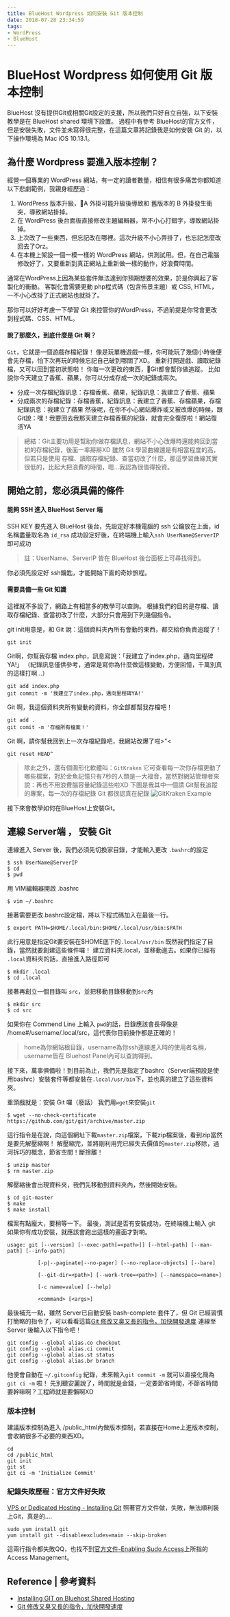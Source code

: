 ```yaml
---
title: BlueHost Wordpress 如何安裝 Git 版本控制
date: 2018-07-28 23:34:59
tags:
- WordPress
- BlueHost
---
```

# BlueHost Wordpress 如何使用 Git 版本控制

BlueHost 沒有提供Git或相關Git設定的支援，所以我們只好自立自強，以下安裝教學是在 BlueHost shared 環境下設置。 過程中有參考 BlueHost的官方文件，但是安裝失敗，文件並未寫得很完整，在這篇文章將記錄我是如何安裝 Git 的，以下操作環境為 Mac iOS 10.13.1。

## 為什麼 Wordpress 要進入版本控制？
經營一個專業的 WordPress 網站，有一定的讀者數量，相信有很多痛苦你都知道
以下悲劇範例，我親身經歷過：
1. WordPress 版本升級，A 外掛可能升級後導致和 舊版本的 B 外掛發生衝突，導致網站掛掉。
2. 在 WordPress 後台面板直接修改主題編輯器，常不小心打錯字，導致網站掛掉。
3. 上次改了一些東西，但忘記改在哪裡。這次升級不小心弄掛了，也忘記怎麼改回去了Orz。
4. 在本機上架設一個一模一樣的 WordPress 網站，供測試用。但，在自己電腦修改好了，又要重新到真正網站上重新做一樣的動作，好浪費時間。

通常在WordPress上因為某些套件無法達到你預期想要的效果，於是你興起了客製化的衝動。
客製化會需要更動 php程式碼（包含佈景主題）或 CSS, HTML，一不小心改掛了正式網站也就掛了。

那你可以好好考慮一下學習 Git 來控管你的WordPress，不過前提是你常會更改到程式碼、CSS、HTML。

#### 說了那麼久，到底什麼是 Git 啊？
`Git`，它就是一個遊戲存檔紀錄！
像是玩單機遊戲一樣，你可能玩了幾個小時後便會先存檔，怕下次再玩的時候忘記自己破到哪關了XD。
重新打開遊戲、讀取紀錄檔，又可以回到當初狀態啦！
你每一次更改的東西，Git都會幫你做追蹤。
比如說你今天建立了香蕉、蘋果，你可以分成存成一次的紀錄或兩次。
- 分成一次存檔紀錄訊息：存檔香蕉、蘋果，紀錄訊息：我建立了香蕉、蘋果
- 分成兩次的存檔紀錄：存檔香蕉，紀錄訊息：我建立了香蕉、存檔蘋果，存檔紀錄訊息：我建立了蘋果
然後呢，在你不小心網站爆炸或又被改爆的時候，跟 Git說：嘿！我要回去我那天建立存檔香蕉的紀錄，就會完全復原啦！網站復活YA

> 總結：Git主要功用是幫助你做存檔訊息，網站不小心改爆時還能夠回到當初的存檔紀錄，後面一率掰掰XD
雖然 Git 學習曲線還是有相當程度的高，但若只是使用 存檔、讀取存檔紀錄、查當初改了什麼，那這學習曲線其實很低的，比起大把浪費的時間，嗯...我認為很值得投資。


## 開始之前，您必須具備的條件
#### 能夠 SSH 進入 BlueHost Server 端
SSH KEY 要先進入 BlueHost 後台，先設定好本機電腦的 ssh 公鑰放在上面，id名稱盡量取名為 `id_rsa`
成功設定好後，在終端機上輸入`ssh UserName@ServerIP`即可成功
> 註：UserName、ServerIP 皆在 BlueHost 後台面板上可尋找得到。

你必須先設定好 ssh鑰匙，才能開始下面的奇妙旅程。
#### 需要具備一些 Git 知識
這裡就不多說了，網路上有相當多的教學可以查詢。
根據我們的目的是存檔、讀取存檔紀錄、查當初改了什麼，大部分只會用到下列幾個指令。


git init用意是，和 Git 說：這個資料夾內所有會動的東西，都交給你負責追蹤了！
```
git init
```

Git啊，你幫我存檔 index.php，訊息寫說：「我建立了index.php，邁向里程碑YA!」
（紀錄訊息僅供參考，通常是寫你為什麼做這樣變動，方便回憶，千萬別真的這樣打啊...）
```
git add index.php
git commit -m '我建立了index.php，邁向里程碑YA!'
```

Git 啊，我這個資料夾所有變動的資料，你全部都幫我存檔吧！
```
git add .
git comit -m '存檔所有檔案！'
```

Git 啊，請你幫我回到上一次存檔紀錄吧，我網站改爆了啦>"<
```
git reset HEAD^
```

> 除此之外，還有個圖形化軟體叫：`GitKraken`
它可查看每一次你存檔更動了哪些檔案，對於金魚記憶只有7秒的人類是一大福音，當然對網站管理者來說：再也不用浪費腦容量紀錄這些啦XD
下圖是我其中一個請 Git幫我追蹤的專案，每一次的存檔紀錄 Git 都很認真在紀錄
![GitKraken Example](https://i.imgur.com/kJOqmjk.png)

接下來會教學如何在BlueHost上安裝Git。

## 連線 Server端 ， 安裝 Git
連線進入 Server 後，我們必須先切換家目錄，才能輸入更改 `.bashrc`的設定
```
$ ssh UserName@ServerIP
$ cd
$ pwd
```
用 VIM編輯器開啟 .bashrc
```
$ vim ~/.bashrc
```
接著需要更改.bashrc設定檔，將以下程式碼加入在最後一行。

```
$ export PATH=$HOME/.local/bin:$HOME/.local/usr/bin:$PATH
```
此行用意是指定Git要安裝在$HOME底下的`.local/usr/bin`
既然我們指定了目錄，當然就要創建這些條件囉！
建立資料夾.local，並移動進去。如果你已經有 `.local`資料夾的話，直接進入路徑即可

```
$ mkdir .local
$ cd .local
```
接著再創立一個目錄叫 `src`，並把移動目錄移動到`src`內

```
$ mkdir src
$ cd src
```
如果你在 Commend Line 上輸入 `pwd`的話，目錄應該會長得像是 /home#/username/.local/src，這代表你目前操作都是正確的！
> home為你網站根目錄，username為你ssh連線進入時的使用者名稱，username皆在 Bluehost Panel內可以查詢得到。

接下來，萬事俱備啦！到目前為止，我們先是指定了bashrc（Server端預設是使用bashrc）安裝套件等都安裝在`.local/usr/bin`下，並也真的建立了這些資料夾。

重頭戲就是：安裝 Git 囉（廢話）
我們用`wget`來安裝`git`

```
$ wget --no-check-certificate https://github.com/git/git/archive/master.zip
```
這行指令是在說，向這個網址下載`master.zip`檔案，下載zip檔案後，看到zip當然是要先解壓縮啊！
解壓縮完，並將剛利用完已經失去價值的`master.zip`移除，過河拆巧的概念，節省空間！斷捨離！

```
$ unzip master
$ rm master.zip
```
解壓縮後會出現資料夾，我們先移動到資料夾內，然後開始安裝。

```
$ cd git-master
$ make
$ make install
```
檔案有點龐大，要稍等一下。
最後，測試是否有安裝成功，在終端機上輸入 git
如果你有成功安裝，就應該會跑出這樣的畫面才對喲。

```
usage: git [--version] [--exec-path[=<path>]] [--html-path] [--man-path] [--info-path]

          [-p|--paginate|--no-pager] [--no-replace-objects] [--bare]

          [--git-dir=<path>] [--work-tree=<path>] [--namespace=<name>]

          [-c name=value] [--help]

          <command> [<args>]
```

最後補充一點，雖然 Server已自動安裝 bash-complete 套件了，但 Git 已經習慣打簡略的指令了，可以看看這篇[Git 修改又臭又長的指令，加快開發速度](https://wualnz.com/Git-%E4%BF%AE%E6%94%B9%E5%8F%88%E8%87%AD%E5%8F%88%E9%95%B7%E7%9A%84%E6%8C%87%E4%BB%A4%EF%BC%8C%E5%8A%A0%E5%BF%AB%E9%96%8B%E7%99%BC%E9%80%9F%E5%BA%A6/)
連線至 Server 後輸入以下指令吧！

```
git config --global alias.co checkout
git config --global alias.ci commit
git config --global alias.st status
git config --global alias.br branch
```
他便會自動在 `~/.gitconfig` 紀錄，未來輸入`git commit -m` 就可以直接化簡為 `git ci -m` 啦！
先別聽安麗說了，時間就是金錢，一定要節省時間，不節省時間要幹嘛啊？工程師就是要懶啊XD

### 版本控制
建議版本控制為進入 /public_html內做版本控制，若直接在Home上進版本控制，會收納很多不必要的東西XD。

```
cd
cd /public_html
git init
git st
git ci -m 'Initialize Commit'
```

### 紀錄失敗歷程：官方文件好失敗
[VPS or Dedicated Hosting - Installing Git](https://my.bluehost.com/cgi/help/2383)
照著官方文件做，失敗，無法順利裝上Git，真是的....

```
sudo yum install git
yum install git --disableexcludes=main --skip-broken
```
這兩行指令都失敗QQ，也找不到[官方文件-Enabling Sudo Access](https://my.bluehost.com/cgi/help/2358)上所指的 Access Management。

## Reference | 參考資料
- [Installing GIT on Bluehost Shared Hosting](http://willjackson.org/blog/installing-git-bluehost-shared-hosting)
- [Git 修改又臭又長的指令，加快開發速度](https://wualnz.com/Git-%E4%BF%AE%E6%94%B9%E5%8F%88%E8%87%AD%E5%8F%88%E9%95%B7%E7%9A%84%E6%8C%87%E4%BB%A4%EF%BC%8C%E5%8A%A0%E5%BF%AB%E9%96%8B%E7%99%BC%E9%80%9F%E5%BA%A6/)



